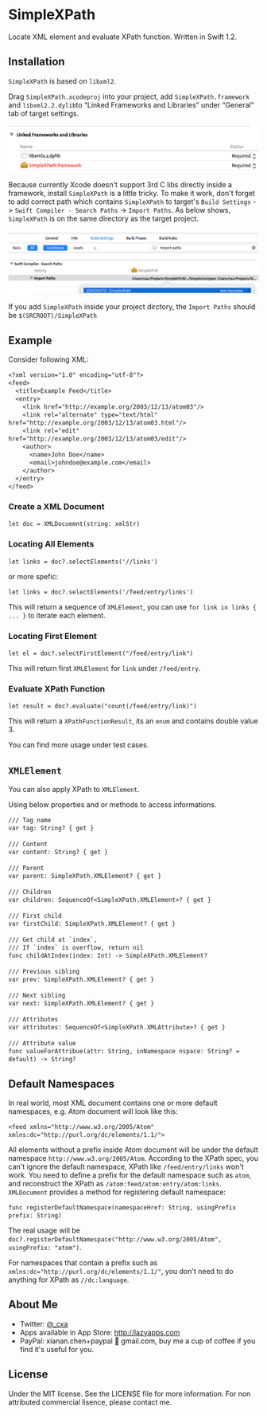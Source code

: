 # SimpleXPath

Locate XML element and evaluate XPath function. Written in Swift 1.2.

## Installation

`SimpleXPath` is based on `libxml2`.

Drag `SimpleXPath.xcodeproj` into your project, add `SimpleXPath.framework` and `libxml2.2.dylib`to “Linked Frameworks and Libraries” under “General” tab of target settings. 

![General Tab](gsettings.png)

 Because currently Xcode doesn't support 3rd C libs directly inside a framework, install `SimpleXPath` is a little tricky. To make it work, don't forget to add correct path which contains `SimpleXPath` to target's `Build Settings` -> `Swift Compiler - Search Paths` -> `Import Paths`. As below shows, `SimpleXPath` is on the same directory as the target project.

![Build Settings Example](bsettings.png)

If you add `SimpleXPath` inside your project dirctory, the `Import Paths` should be `$(SRCROOT)/SimpleXPath`


## Example

Consider following XML:

	<?xml version="1.0" encoding="utf-8"?>
	<feed>
	  <title>Example Feed</title>
	  <entry>
	    <link href="http://example.org/2003/12/13/atom03"/>
	    <link rel="alternate" type="text/html" href="http://example.org/2003/12/13/atom03.html"/>
	    <link rel="edit" href="http://example.org/2003/12/13/atom03/edit"/>
	    <author>
	      <name>John Doe</name>
	      <email>johndoe@example.com</email>
	    </author>
	  </entry>
	</feed>

### Create a XML Document

	let doc = XMLDocuemnt(string: xmlStr)
	
### Locating All Elements

	let links = doc?.selectElements('//links')
	
or more spefic:

	let links = doc?.selectElements('/feed/entry/links')
	
This will return a sequence of `XMLElement`, you can use `for link in links { ... }` to iterate each element.
	
### Locating First Element

	let el = doc?.selectFirstElement("/feed/entry/link")
	
This will return first `XMLElement` for `link` under `/feed/entry`.

### Evaluate XPath Function

	let result = doc?.evaluate("count(/feed/entry/link)")
	
This will return a `XPathFunctionResult`, its an `enum` and contains double value 3.

You can find more usage under test cases.

## `XMLElement`

You can also apply XPath to `XMLElement`.

Using below properties and or methods to access informations.

	/// Tag name
    var tag: String? { get }

    /// Content
    var content: String? { get }

    /// Parent
    var parent: SimpleXPath.XMLElement? { get }

    /// Children
    var children: SequenceOf<SimpleXPath.XMLElement>? { get }

    /// First child
    var firstChild: SimpleXPath.XMLElement? { get }

    /// Get child at `index`,
    /// If `index` is overflow, return nil
    func childAtIndex(index: Int) -> SimpleXPath.XMLElement?

    /// Previous sibling
    var prev: SimpleXPath.XMLElement? { get }

    /// Next sibling
    var next: SimpleXPath.XMLElement? { get }

    /// Attributes
    var attributes: SequenceOf<SimpleXPath.XMLAttribute>? { get }

    /// Attribute value
    func valueForAttribue(attr: String, inNamespace nspace: String? = default) -> String?
    
## Default Namespaces

In real world, most XML document contains one or more default namespaces, e.g. Atom document will look like this:

	<feed xmlns="http://www.w3.org/2005/Atom" xmlns:dc="http://purl.org/dc/elements/1.1/">
	
All elements without a prefix inside Atom document will be under the default namespace `http://www.w3.org/2005/Atom`. According to the XPath spec, you can't ignore the default namespace, XPath like `/feed/entry/links` won't work. You need to define a prefix for the default namespace such as `atom`, and reconstruct the XPath as `/atom:feed/atom:entry/atom:links`. `XMLDocument` provides a method for registering default namespace:

	func registerDefaultNamespace(namespaceHref: String, usingPrefix prefix: String)
	
The real usage will be `doc?.registerDefaultNamespace("http://www.w3.org/2005/Atom", usingPrefix: "atom")`.
	
For namespaces that contain a prefix such as `xmlns:dc="http://purl.org/dc/elements/1.1/"`, you don't need to do anything for XPath as `//dc:language`.
		
## About Me

* Twitter: [@_cxa](https://twitter.com/_cxa)
* Apps available in App Store: <http://lazyapps.com>
* PayPal: xianan.chen+paypal 📧 gmail.com, buy me a cup of coffee if you find it's useful for you.

## License

Under the MIT license. See the LICENSE file for more information. For non attributed commercial lisence, please contact me.